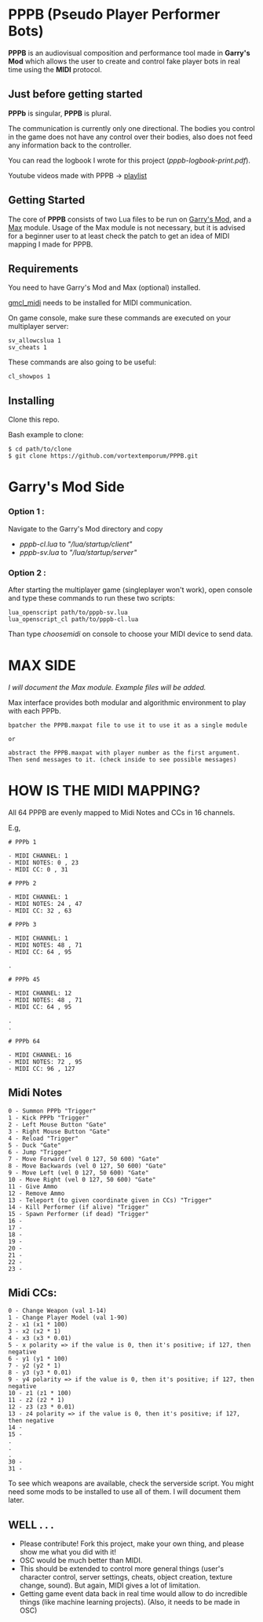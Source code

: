 # **PPPB** (**P**seudo **P**layer **P**erformer **B**ots)

**PPPB** is an audiovisual composition and performance tool made in **Garry's Mod** which allows the user to create and control fake player bots in real time using the **MIDI** protocol.

## Just before getting started

**PPPb** is singular, **PPPB** is plural.

The communication is currently only one directional. The bodies you control in the game does not have any control over their bodies, also does not feed any information back to the controller.

You can read the logbook I wrote for this project (*pppb-logbook-print.pdf*). 

Youtube videos made with PPPB -> [playlist](https://www.youtube.com/playlist?list=PLL-JW4H9We1zRa491Rav-emuWGOD8SQm1)

## Getting Started

The core of **PPPB** consists of two Lua files to be run on [Garry's Mod](https://store.steampowered.com/app/4000/Garrys_Mod/), and a [Max](https://cycling74.com) module. Usage of the Max module is not necessary, but it is advised for a beginner user to at least check the patch to get an idea of MIDI mapping I made for PPPB.

## Requirements

You need to have Garry's Mod and Max (optional) installed.

[gmcl_midi](https://github.com/FPtje/gmcl_midi) needs to be installed for MIDI communication.

On game console, make sure these commands are executed on your multiplayer server: 

```
sv_allowcslua 1
sv_cheats 1
```

These commands are also going to be useful:
```
cl_showpos 1
```

## Installing

Clone this repo.

Bash example to clone:
```
$ cd path/to/clone
$ git clone https://github.com/vortextemporum/PPPB.git
```

# Garry's Mod Side

### Option 1 :

Navigate to the Garry's Mod directory and copy 

- *pppb-cl.lua* to *"/lua/startup/client"*
- *pppb-sv.lua* to *"/lua/startup/server"*

### Option 2 :

After starting the multiplayer game (singleplayer won't work), open console and type these commands to run these two scripts:
```
lua_openscript path/to/pppb-sv.lua
lua_openscript_cl path/to/pppb-cl.lua
```

Than type *choosemidi* on console to choose your MIDI device to send data.

# MAX SIDE

*I will document the Max module. Example files will be added.*

Max interface provides both modular and algorithmic environment to play with each PPPb. 
```
bpatcher the PPPB.maxpat file to use it to use it as a single module

or

abstract the PPPB.maxpat with player number as the first argument. Then send messages to it. (check inside to see possible messages)
```

# HOW IS THE MIDI MAPPING?

All 64 PPPB are evenly mapped to Midi Notes and CCs in 16 channels.

E.g,

```
# PPPb 1 

- MIDI CHANNEL: 1 
- MIDI NOTES: 0 , 23 
- MIDI CC: 0 , 31

# PPPb 2 

- MIDI CHANNEL: 1 
- MIDI NOTES: 24 , 47 
- MIDI CC: 32 , 63

# PPPb 3 

- MIDI CHANNEL: 1 
- MIDI NOTES: 48 , 71
- MIDI CC: 64 , 95

. 

# PPPb 45 

- MIDI CHANNEL: 12 
- MIDI NOTES: 48 , 71
- MIDI CC: 64 , 95

.
.

# PPPb 64

- MIDI CHANNEL: 16 
- MIDI NOTES: 72 , 95
- MIDI CC: 96 , 127
```

## Midi Notes

```
0 - Summon PPPb "Trigger"
1 - Kick PPPb "Trigger"
2 - Left Mouse Button "Gate"
3 - Right Mouse Button "Gate"
4 - Reload "Trigger" 
5 - Duck "Gate"
6 - Jump "Trigger"
7 - Move Forward (vel 0 127, 50 600) "Gate"
8 - Move Backwards (vel 0 127, 50 600) "Gate"
9 - Move Left (vel 0 127, 50 600) "Gate"
10 - Move Right (vel 0 127, 50 600) "Gate"
11 - Give Ammo
12 - Remove Ammo
13 - Teleport (to given coordinate given in CCs) "Trigger"
14 - Kill Performer (if alive) "Trigger"
15 - Spawn Performer (if dead) "Trigger"
16 -
17 -
18 - 
19 - 
20 - 
21 - 
22 -
23 -
```

## Midi CCs:

```
0 - Change Weapon (val 1-14)
1 - Change Player Model (val 1-90)
2 - x1 (x1 * 100)
3 - x2 (x2 * 1)
4 - x3 (x3 * 0.01)
5 - x polarity => if the value is 0, then it's positive; if 127, then negative
6 - y1 (y1 * 100) 
7 - y2 (y2 * 1)
8 - y3 (y3 * 0.01)
9 - y4 polarity => if the value is 0, then it's positive; if 127, then negative
10 - z1 (z1 * 100) 
11 - z2 (z2 * 1)
12 - z3 (z3 * 0.01)
13 - z4 polarity => if the value is 0, then it's positive; if 127, then negative
14 -
15 -
.
.
.
30 -
31 -
```
To see which weapons are available, check the serverside script. You might need some mods to be installed to use all of them. I will document them later.


## WELL . . .
- Please contribute! Fork this project, make your own thing, and please show me what you did with it!
- OSC would be much better than MIDI.
- This should be extended to control more general things (user's character control, server settings, cheats, object creation, texture change, sound). But again, MIDI gives a lot of limitation. 
- Getting game event data back in real time would allow to do incredible things (like machine learning projects). (Also, it needs to be made in OSC)
